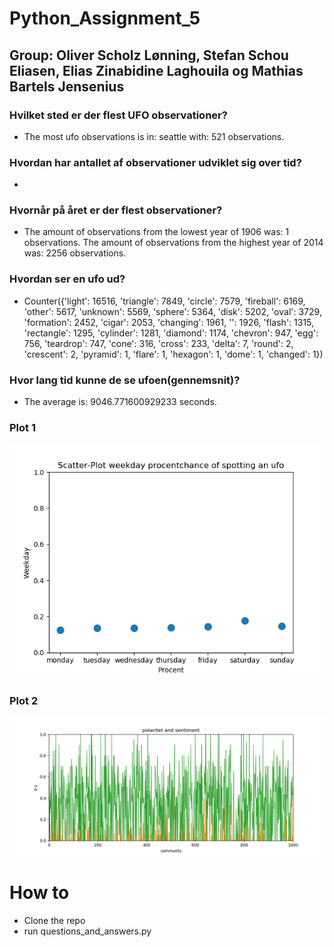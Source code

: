 # Python_Assignment_5

## Group: Oliver Scholz Lønning, Stefan Schou Eliasen, Elias Zinabidine Laghouila og Mathias Bartels Jensenius

### Hvilket sted er der flest UFO observationer?
* The most ufo observations is in: seattle with: 521 observations.

### Hvordan har antallet af observationer udviklet sig over tid?
* 

### Hvornår på året er der flest observationer?
* The amount of observations from the lowest year of 1906 was: 1 observations.
The amount of observations from the highest year of 2014 was: 2256 observations.

### Hvordan ser en ufo ud?
* Counter({'light': 16516, 'triangle': 7849, 'circle': 7579, 'fireball': 6169, 'other': 5617, 'unknown': 5569, 'sphere': 5364, 'disk': 5202, 'oval': 3729, 'formation': 2452, 'cigar': 2053, 'changing': 1961, '': 1926, 'flash': 1315, 'rectangle': 1295, 'cylinder': 1281, 'diamond': 1174, 'chevron': 947, 'egg': 756, 'teardrop': 747, 'cone': 316, 'cross': 233, 'delta': 7, 'round': 2, 'crescent': 2, 'pyramid': 1, 'flare': 1, 'hexagon': 1, 'dome': 1, 'changed': 1})

### Hvor lang tid kunne de se ufoen(gennemsnit)?
* The average is: 9046.771600929233 seconds.

### Plot 1
![Alt Text](https://github.com/HawkDon/Python_Assignment_5/blob/master/Python_Assignment5/plot1.PNG)

### Plot 2
![Alt Text](https://github.com/HawkDon/Python_Assignment_5/blob/master/Python_Assignment5/plot2.PNG)

# How to
* Clone the repo
* run questions_and_answers.py







